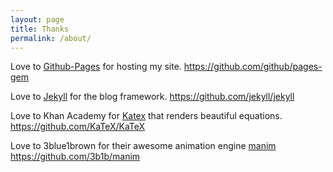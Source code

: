 ```yaml
---
layout: page
title: Thanks
permalink: /about/
---
```


Love to [Github-Pages](https://pages.github.com/) for hosting my site.
https://github.com/github/pages-gem

Love to [Jekyll](https://jekyllrb.com/) for the blog framework.
https://github.com/jekyll/jekyll

Love to Khan Academy for [Katex](https://katex.org/) that renders beautiful equations.
https://github.com/KaTeX/KaTeX

Love to 3blue1brown for their awesome animation engine [manim](https://github.com/3b1b/manim)
https://github.com/3b1b/manim